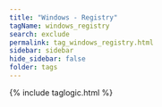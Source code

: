 ```yaml
---
title: "Windows - Registry"
tagName: windows_registry
search: exclude
permalink: tag_windows_registry.html
sidebar: sidebar
hide_sidebar: false
folder: tags
---
```


{% include taglogic.html %}
